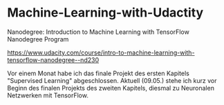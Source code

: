 # Machine-Learning-with-Udactity
Nanodegree: Introduction to Machine Learning with TensorFlow Nanodegree Program

https://www.udacity.com/course/intro-to-machine-learning-with-tensorflow-nanodegree--nd230

Vor einem Monat habe ich das finale Projekt des ersten Kapitels "Supervised Learning" abgeschlossen.
Aktuell (09.05.) stehe ich kurz vor Beginn des finalen Projekts des zweiten Kapitels, diesmal zu Neuronalen Netzwerken mit TensorFlow.
